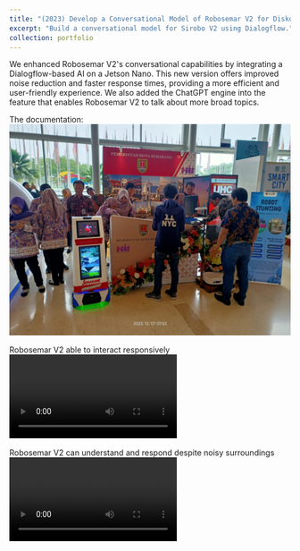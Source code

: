 ```yaml
---
title: "(2023) Develop a Conversational Model of Robosemar V2 for Diskominfo Semarang"
excerpt: "Build a conversational model for Sirobo V2 using Dialogflow."
collection: portfolio
---
```


We enhanced Robosemar V2's conversational capabilities by integrating a Dialogflow-based AI on a Jetson Nano. This new version offers improved noise reduction and faster response times, providing a more efficient and user-friendly experience. We also added the ChatGPT engine into the feature that enables Robosemar V2 to talk about more broad topics.

The documentation:
<img src='/images/pt17-img1.jpeg'>


Robosemar V2 able to interact responsively
<video controls>
  <source src="/images/pt17-vid1.mp4" type="video/mp4">
</video>


Robosemar V2 can understand and respond despite noisy surroundings
<video controls>
  <source src="/images/pt17-vid2.mp4" type="video/mp4">
</video>